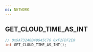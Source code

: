 ```yaml
---
ns: NETWORK
---
```

## GET_CLOUD_TIME_AS_INT

```c
// 0x9A73240B49945C76 0xF2FDF2E0
int GET_CLOUD_TIME_AS_INT();
```

